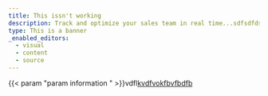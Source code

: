 ```yaml
---
title: This issn't working
description: Track and optimize your sales team in real time...sdfsdfdsfvbhfhfghgh
type: This is a banner
_enabled_editors:
  - visual
  - content
  - source
---
```

{{< param "param information " >}}vdfl[kvdfvokfbvfbdfb]()